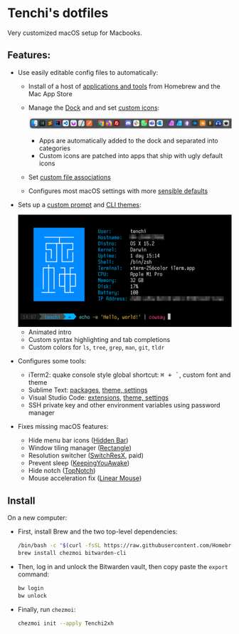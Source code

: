 # Tenchi's dotfiles

Very customized macOS setup for Macbooks.

## Features:

- Use easily editable config files to automatically:
    - Install of a host of [applications and tools](config/packages.yaml) from Homebrew and the Mac App Store
    - Manage the [Dock](config/dock.yaml) and and set [custom icons](config/icons.yaml):

        ![](resources/dock.png)
        - Apps are automatically added to the dock and separated into categories
        - Custom icons are patched into apps that ship with ugly default icons
    - Set [custom file associations](config/associations.yaml)
    - Configures most macOS settings with more [sensible defaults](config/macos-preferences.yaml)

- Sets up a [custom prompt](dotfiles/dot_local/customizations/prompt.zsh) and [CLI themes](dotfiles/dot_local/customizations/colors.zsh):

    <img src="resources/prompt.png" width=556 />

    - Animated intro
    - Custom syntax highlighting and tab completions
    - Custom colors for `ls`, `tree`, `grep`, `man`, `git`, `tldr`

- Configures some tools:
    - iTerm2: quake console style global shortcut: <kbd>⌘ + `</kbd>, custom font and theme
    - Sublime Text: [packages](config/sublime.yaml), [theme, settings](dotfiles/private_Library/private_Application%20Support/private_Sublime%20Text/private_Packages/private_User/Preferences.sublime-settings)
    - Visual Studio Code: [extensions](config/vscode.yaml), [theme, settings](dotfiles/private_Library/private_Application%20Support/private_Code/User/_settings.json)
    - SSH private key and other environment variables using password manager

- Fixes missing macOS features:
    - Hide menu bar icons ([Hidden Bar](https://github.com/dwarvesf/hidden))
    - Window tiling manager ([Rectangle](https://rectangleapp.com/))
    - Resolution switcher ([SwitchResX](https://www.madrau.com/), paid)
    - Prevent sleep ([KeepingYouAwake](https://keepingyouawake.app/))
    - Hide notch ([TopNotch](https://topnotch.app/))
    - Mouse acceleration fix ([Linear Mouse](https://linearmouse.app/))

## Install

On a new computer:

- First, install Brew and the two top-level dependencies:

    ```bash
    /bin/bash -c "$(curl -fsSL https://raw.githubusercontent.com/Homebrew/install/HEAD/install.sh)"
    brew install chezmoi bitwarden-cli
    ```

- Then, log in and unlock the Bitwarden vault, then copy paste the `export` command:

    ```bash
    bw login
    bw unlock
    ```

- Finally, run `chezmoi`:

    ```bash
    chezmoi init --apply Tenchi2xh
    ```
